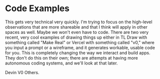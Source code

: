 
# Code Examples


This gets very technical very quickly. I'm trying to focus on the high-level observations that are more shareable and that I think will apply in other spaces as well. Maybe we won't even have to code. There are two very recent, very cool examples of drawing things up either in TL Draw with something called "Make Real" or Vercel with something called "v0," where you input a prompt or a wireframe, and it generates workable, usable code for you. This is completely changing the way we interact and build apps. They don't do this on their own; there are attempts at having more autonomous coding systems, and we'll look at that later.


Devin
V0
Others.